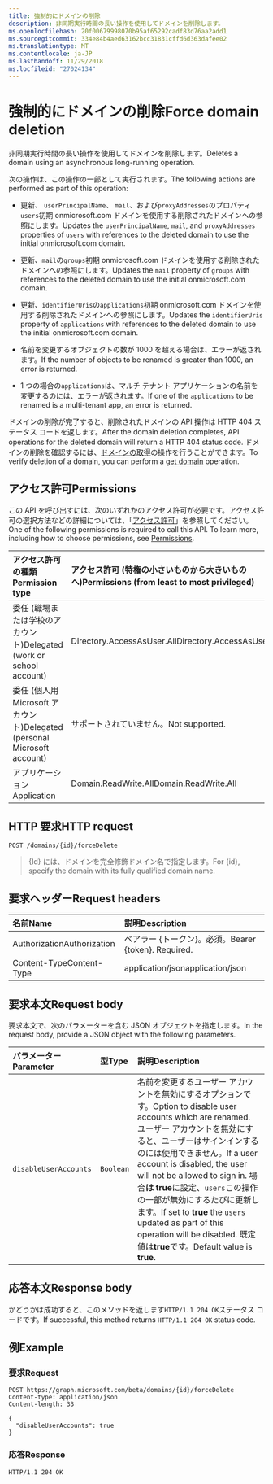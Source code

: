 ```yaml
---
title: 強制的にドメインの削除
description: 非同期実行時間の長い操作を使用してドメインを削除します。
ms.openlocfilehash: 20f00679998070b95af65292cadf83d76aa2add1
ms.sourcegitcommit: 334e84b4aed63162bcc31831cffd6d363dafee02
ms.translationtype: MT
ms.contentlocale: ja-JP
ms.lasthandoff: 11/29/2018
ms.locfileid: "27024134"
---
```

# <a name="force-domain-deletion"></a><span data-ttu-id="d0d0d-103">強制的にドメインの削除</span><span class="sxs-lookup"><span data-stu-id="d0d0d-103">Force domain deletion</span></span>

<span data-ttu-id="d0d0d-104">非同期実行時間の長い操作を使用してドメインを削除します。</span><span class="sxs-lookup"><span data-stu-id="d0d0d-104">Deletes a domain using an asynchronous long-running operation.</span></span>

<span data-ttu-id="d0d0d-105">次の操作は、この操作の一部として実行されます。</span><span class="sxs-lookup"><span data-stu-id="d0d0d-105">The following actions are performed as part of this operation:</span></span>

* <span data-ttu-id="d0d0d-106">更新、 `userPrincipalName`、 `mail`、および`proxyAddresses`のプロパティ`users`初期 onmicrosoft.com ドメインを使用する削除されたドメインへの参照にします。</span><span class="sxs-lookup"><span data-stu-id="d0d0d-106">Updates the `userPrincipalName`, `mail`, and `proxyAddresses` properties of `users` with references to the deleted domain to use the initial onmicrosoft.com domain.</span></span>

* <span data-ttu-id="d0d0d-107">更新、`mail`の`groups`初期 onmicrosoft.com ドメインを使用する削除されたドメインへの参照にします。</span><span class="sxs-lookup"><span data-stu-id="d0d0d-107">Updates the `mail` property of `groups` with references to the deleted domain to use the initial onmicrosoft.com domain.</span></span>

* <span data-ttu-id="d0d0d-108">更新、`identifierUris`の`applications`初期 onmicrosoft.com ドメインを使用する削除されたドメインへの参照にします。</span><span class="sxs-lookup"><span data-stu-id="d0d0d-108">Updates the `identifierUris` property of `applications` with references to the deleted domain to use the initial onmicrosoft.com domain.</span></span>

* <span data-ttu-id="d0d0d-109">名前を変更するオブジェクトの数が 1000 を超える場合は、エラーが返されます。</span><span class="sxs-lookup"><span data-stu-id="d0d0d-109">If the number of objects to be renamed is greater than 1000, an error is returned.</span></span>

* <span data-ttu-id="d0d0d-110">1 つの場合の`applications`は、マルチ テナント アプリケーションの名前を変更するのには、エラーが返されます。</span><span class="sxs-lookup"><span data-stu-id="d0d0d-110">If one of the `applications` to be renamed is a multi-tenant app, an error is returned.</span></span>

<span data-ttu-id="d0d0d-111">ドメインの削除が完了すると、削除されたドメインの API 操作は HTTP 404 ステータス コードを返します。</span><span class="sxs-lookup"><span data-stu-id="d0d0d-111">After the domain deletion completes, API operations for the deleted domain will return a HTTP 404 status code.</span></span> <span data-ttu-id="d0d0d-112">ドメインの削除を確認するには、[ドメインの取得](domain-get.md)の操作を行うことができます。</span><span class="sxs-lookup"><span data-stu-id="d0d0d-112">To verify deletion of a domain, you can perform a [get domain](domain-get.md) operation.</span></span>

## <a name="permissions"></a><span data-ttu-id="d0d0d-113">アクセス許可</span><span class="sxs-lookup"><span data-stu-id="d0d0d-113">Permissions</span></span>

<span data-ttu-id="d0d0d-p102">この API を呼び出すには、次のいずれかのアクセス許可が必要です。アクセス許可の選択方法などの詳細については、「[アクセス許可](/graph/permissions-reference)」を参照してください。</span><span class="sxs-lookup"><span data-stu-id="d0d0d-p102">One of the following permissions is required to call this API. To learn more, including how to choose permissions, see [Permissions](/graph/permissions-reference).</span></span>

|<span data-ttu-id="d0d0d-116">アクセス許可の種類</span><span class="sxs-lookup"><span data-stu-id="d0d0d-116">Permission type</span></span>      | <span data-ttu-id="d0d0d-117">アクセス許可 (特権の小さいものから大きいものへ)</span><span class="sxs-lookup"><span data-stu-id="d0d0d-117">Permissions (from least to most privileged)</span></span>              |
|:--------------------|:---------------------------------------------------------|
|<span data-ttu-id="d0d0d-118">委任 (職場または学校のアカウント)</span><span class="sxs-lookup"><span data-stu-id="d0d0d-118">Delegated (work or school account)</span></span> | <span data-ttu-id="d0d0d-119">Directory.AccessAsUser.All</span><span class="sxs-lookup"><span data-stu-id="d0d0d-119">Directory.AccessAsUser.All</span></span>    |
|<span data-ttu-id="d0d0d-120">委任 (個人用 Microsoft アカウント)</span><span class="sxs-lookup"><span data-stu-id="d0d0d-120">Delegated (personal Microsoft account)</span></span> | <span data-ttu-id="d0d0d-121">サポートされていません。</span><span class="sxs-lookup"><span data-stu-id="d0d0d-121">Not supported.</span></span>    |
|<span data-ttu-id="d0d0d-122">アプリケーション</span><span class="sxs-lookup"><span data-stu-id="d0d0d-122">Application</span></span> | <span data-ttu-id="d0d0d-123">Domain.ReadWrite.All</span><span class="sxs-lookup"><span data-stu-id="d0d0d-123">Domain.ReadWrite.All</span></span> |

## <a name="http-request"></a><span data-ttu-id="d0d0d-124">HTTP 要求</span><span class="sxs-lookup"><span data-stu-id="d0d0d-124">HTTP request</span></span>

<!-- { "blockType": "ignored" } -->

```http
POST /domains/{id}/forceDelete
```

> <span data-ttu-id="d0d0d-125">{Id} には、ドメインを完全修飾ドメイン名で指定します。</span><span class="sxs-lookup"><span data-stu-id="d0d0d-125">For {id}, specify the domain with its fully qualified domain name.</span></span>

## <a name="request-headers"></a><span data-ttu-id="d0d0d-126">要求ヘッダー</span><span class="sxs-lookup"><span data-stu-id="d0d0d-126">Request headers</span></span>

| <span data-ttu-id="d0d0d-127">名前</span><span class="sxs-lookup"><span data-stu-id="d0d0d-127">Name</span></span> | <span data-ttu-id="d0d0d-128">説明</span><span class="sxs-lookup"><span data-stu-id="d0d0d-128">Description</span></span> |
|:---------------|:----------|
| <span data-ttu-id="d0d0d-129">Authorization</span><span class="sxs-lookup"><span data-stu-id="d0d0d-129">Authorization</span></span>  | <span data-ttu-id="d0d0d-p103">ベアラー {トークン}。必須。</span><span class="sxs-lookup"><span data-stu-id="d0d0d-p103">Bearer {token}. Required.</span></span>|
| <span data-ttu-id="d0d0d-132">Content-Type</span><span class="sxs-lookup"><span data-stu-id="d0d0d-132">Content-Type</span></span>  | <span data-ttu-id="d0d0d-133">application/json</span><span class="sxs-lookup"><span data-stu-id="d0d0d-133">application/json</span></span> |

## <a name="request-body"></a><span data-ttu-id="d0d0d-134">要求本文</span><span class="sxs-lookup"><span data-stu-id="d0d0d-134">Request body</span></span>

<span data-ttu-id="d0d0d-135">要求本文で、次のパラメーターを含む JSON オブジェクトを指定します。</span><span class="sxs-lookup"><span data-stu-id="d0d0d-135">In the request body, provide a JSON object with the following parameters.</span></span>

| <span data-ttu-id="d0d0d-136">パラメーター</span><span class="sxs-lookup"><span data-stu-id="d0d0d-136">Parameter</span></span> | <span data-ttu-id="d0d0d-137">型</span><span class="sxs-lookup"><span data-stu-id="d0d0d-137">Type</span></span> | <span data-ttu-id="d0d0d-138">説明</span><span class="sxs-lookup"><span data-stu-id="d0d0d-138">Description</span></span> |
|:---------------|:--------|:----------|
|`disableUserAccounts`|`Boolean`| <span data-ttu-id="d0d0d-139">名前を変更するユーザー アカウントを無効にするオプションです。</span><span class="sxs-lookup"><span data-stu-id="d0d0d-139">Option to disable user accounts which are renamed.</span></span> <span data-ttu-id="d0d0d-140">ユーザー アカウントを無効にすると、ユーザーはサインインするのには使用できません。</span><span class="sxs-lookup"><span data-stu-id="d0d0d-140">If a user account is disabled, the user will not be allowed to sign in.</span></span> <span data-ttu-id="d0d0d-141">場合**は true**に設定、`users`この操作の一部が無効にするたびに更新します。</span><span class="sxs-lookup"><span data-stu-id="d0d0d-141">If set to **true** the `users` updated as part of this operation will be disabled.</span></span>  <span data-ttu-id="d0d0d-142">既定値は**true**です。</span><span class="sxs-lookup"><span data-stu-id="d0d0d-142">Default value is **true**.</span></span> |

## <a name="response-body"></a><span data-ttu-id="d0d0d-143">応答本文</span><span class="sxs-lookup"><span data-stu-id="d0d0d-143">Response body</span></span>

<span data-ttu-id="d0d0d-144">かどうかは成功すると、このメソッドを返します`HTTP/1.1 204 OK`ステータス コードです。</span><span class="sxs-lookup"><span data-stu-id="d0d0d-144">If successful, this method returns `HTTP/1.1 204 OK` status code.</span></span>

## <a name="example"></a><span data-ttu-id="d0d0d-145">例</span><span class="sxs-lookup"><span data-stu-id="d0d0d-145">Example</span></span>

### <a name="request"></a><span data-ttu-id="d0d0d-146">要求</span><span class="sxs-lookup"><span data-stu-id="d0d0d-146">Request</span></span>

<!-- {
  "blockType": "request",
  "name": "domain_forcedelete"
}-->

```http
POST https://graph.microsoft.com/beta/domains/{id}/forceDelete
Content-type: application/json
Content-length: 33

{
  "disableUserAccounts": true
}
```

### <a name="response"></a><span data-ttu-id="d0d0d-147">応答</span><span class="sxs-lookup"><span data-stu-id="d0d0d-147">Response</span></span>

<!-- {
  "blockType": "response",
  "truncated": true,
  "@odata.type": "microsoft.graph.None"
} -->

```http
HTTP/1.1 204 OK
```

<!-- uuid: 8fcb5dbc-d5aa-4681-8e31-b001d5168d79
2015-10-25 14:57:30 UTC -->
<!-- {
  "type": "#page.annotation",
  "description": "domain: forcedelete",
  "keywords": "",
  "section": "documentation",
  "tocPath": ""
}-->